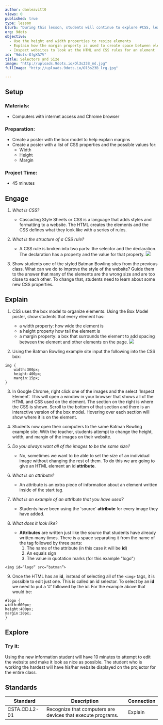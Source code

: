 ```yaml
---
author: danleavitt0
views: 0
published: true
type: lesson
blurb: "During this lesson, students will continue to explore #CSS, learn how to resize elements, and create margins create space between elements."
org: 9dots
objective: 
  - Use the height and width properties to resize elements
  - Explain how the margin property is used to create space between elements
  - Inspect websites to look at the HTML and CSS rules for an element
id: "9dots-OfgXA7V"
title: Selectors and Size
image: "http://uploads.9dots.io/Ol3s23B_md.jpg"
fullImage: "http://uploads.9dots.io/Ol3s23B_lrg.jpg"

---
```


## Setup

### Materials:

- Computers with internet access and Chrome browser

### Preparation:

- Create a poster with the box model to help explain margins
- Create a poster with a list of CSS properties and the possible values for:
	- Width
	- Height
	- Margin
    
### Project Time:

- 45 minutes

## Engage

1. _What is CSS?_
	- Cascading Style Sheets or CSS is a language that adds styles and formatting to a website. The HTML creates the elements and the CSS defines what they look like with a series of rules.

2. _What is the structure of a CSS rule?_
	- A CSS rule is broken into two parts: the selector and the declaration. The declaration has a property and the value for that property.
![](http://uploads.9dots.io/OfgY5jj_md.jpg) 

3. Show students one of the styled Batman Bowling sites from the previous class. What can we do to improve the style of the website? Guide them to the answer that many of the elements are the wrong size and are too close to each other. To change that, students need to learn about some new CSS properties.

## Explain

1. CSS uses the box model to organize elements. Using the Box Model poster, show students that every element has:
	- a width property: how wide the element is
    - a height property how tall the element is
    - a margin property: a box that surrounds the element to add spacing between the element and other elements on the page.
![](http://uploads.9dots.io/OfgYlPa_md.jpg) 

2. Using the Batman Bowling example site input the following into the CSS box:
```
img {
	width:300px;
    height:400px;
    margin:15px;
}
```

3. In Google Chrome, right click one of the images and the select ‘Inspect Element’. This will open a window in your browser that shows all of the HTML and CSS used on the element.  The section on the right is where the CSS is shown. Scroll to the bottom of that section and there is an interactive version of the box model. Hovering over each section will show where it is on the element.

4. Students now open their computers to the same Batman Bowling example site. With the teacher, students attempt to change the height, width, and margin of the images on their website.

5. _Do you always want all of the images to be the same size?_
	- No, sometimes we want to be able to set the size of an individual image without changing the rest of them. To do this we are going to give an HTML element an id **attribute**.

6. _What is an attribute?_
	- An attribute is an extra piece of information about an element written inside of the start tag. 

7. _What is an example of an attribute that you have used?_
	- Students have been using the 'source' **attribute** for every image they have added.

8. _What does it look like?_
	- **Attributes** are written just like the source that students have already written many times. There is a space separating it from the name of the tag followed by three parts:
		1. The name of the attribute (in this case it will be **id**)
		2. An equals sign
		3. The value in quotation marks (for this example "logo")
```
<img id=”logo” src=”batman”>
```

9. Once the HTML has an **id**, instead of selecting all of the `<img>` tags, it is possible to edit just one. This is called an id selector. To select by an **id** we need to put a ‘#’ followed by the id. For the example above that would be:
```
#logo { 
width:600px;
height:400px;
margin:20px;
}
```

## Explore

### Try it:
Using the new information student will have 10 minutes to attempt to edit the website and make it look as nice as possible.  The student who is working the hardest will have his/her website displayed on the projector for the entire class.

## Standards

Standard | Description | Connection
--- | --- | ---
CSTA.CD.L2-01 | Recognize that computers are devices that execute programs. | Explain
